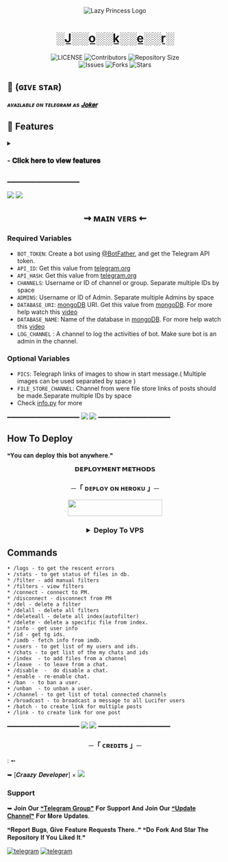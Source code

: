 <p align="center">
  <img src="https://telegra.ph/file/3b2c2b8ce2b86eba08628.jpg" alt="Lazy Princess Logo">
</p>
<h1 align="center">
<a href="https://telegram.dog/AutoFilterM_bot">░J░░o░░k░░e░░r░</a>
</h1>

<p align="center">
    <img src="https://img.shields.io/github/license/Mr-BKM/Lucifer-RoBoT?style=for-the-badge&logo=appveyor" alt="LICENSE">
    <img src="https://img.shields.io/github/contributors/Mr-BKM/Lucifer-RoBoT?style=for-the-badge&logo=appveyor" alt="Contributors">
    <img src="https://img.shields.io/github/repo-size/Mr-BKM/Lucifer-RoBoT?style=for-the-badge&logo=appveyor" alt="Repository Size"> <br>
    <img src="https://img.shields.io/github/issues/Mr-BKM/Lucifer-RoBoT?style=for-the-badge&logo=appveyor" alt="Issues">
    <img src="https://img.shields.io/github/forks/Mr-BKM/Lucifer-RoBoT?style=for-the-badge&logo=appveyor" alt="Forks">
    <img src="https://img.shields.io/github/stars/Mr-BKM/Lucifer-RoBoT?style=for-the-badge&logo=appveyor" alt="Stars">
</p>

## 👹 (ɢɪᴠᴇ sᴛᴀʀ)

_**ᴀᴠᴀɪʟᴀʙʟᴇ ᴏɴ ᴛᴇʟᴇɢʀᴀᴍ ᴀs [𝐉𝐨𝐤𝐞𝐫](https://telegram.me/AutoFilterM_bot)**_

## 👹 Features

<details>
<summary><h3>
- <b>𝐂𝐥𝐢𝐜𝐤 𝐡𝐞𝐫𝐞 𝐭𝐨 𝐯𝐢𝐞𝐰 𝐟𝐞𝐚𝐭𝐮𝐫𝐞𝐬</b>
</h3></summary>

- [x] Auto Filter
- [x] Manual Filter
- [x] IMDB
- [x] Admin Commands
- [x] Broadcast
- [x] Index
- [x] IMDB search
- [x] Inline Search
- [x] Random pics
- [x] ids and User info 
- [x] Stats, Users, Chats, Ban, Unban, Leave, Disable, Channel
- [x] Spelling Check Feature
- [x] File Store
  </details>

━━━━━━━━━━━━━━━━━━━━



<img src="https://user-images.githubusercontent.com/73097560/115834477-dbab4500-a447-11eb-908a-139a6edaec5c.gif">
<img src="https://user-images.githubusercontent.com/73097560/115834477-dbab4500-a447-11eb-908a-139a6edaec5c.gif">





<h2 align="center"> 
   ⇝ ᴍᴀɪɴ ᴠᴇʀs  ⇜
</h2>

### Required Variables

* `BOT_TOKEN`: Create a bot using [@BotFather](https://telegram.dog/BotFather), and get the Telegram API token.
* `API_ID`: Get this value from [telegram.org](https://my.telegram.org/apps)
* `API_HASH`: Get this value from [telegram.org](https://my.telegram.org/apps)
* `CHANNELS`: Username or ID of channel or group. Separate multiple IDs by space
* `ADMINS`: Username or ID of Admin. Separate multiple Admins by space
* `DATABASE_URI`: [mongoDB](https://www.mongodb.com) URI. Get this value from [mongoDB](https://www.mongodb.com). For more help watch this [video](https://youtu.be/1G1XwEOnxxo)
* `DATABASE_NAME`: Name of the database in [mongoDB](https://www.mongodb.com). For more help watch this [video](https://youtu.be/1G1XwEOnxxo)
* `LOG_CHANNEL` : A channel to log the activities of bot. Make sure bot is an admin in the channel.

### Optional Variables

* `PICS`: Telegraph links of images to show in start message.( Multiple images can be used separated by space )
* `FILE_STORE_CHANNEL`: Channel from were file store links of posts should be made.Separate multiple IDs by space
* Check [info.py](https://github.com/Mr-BKM/Lucifer-RoBoT/blob/master/info.py) for more

━━━━━━━━━━━━━━━━━━━━
<img src="https://user-images.githubusercontent.com/73097560/115834477-dbab4500-a447-11eb-908a-139a6edaec5c.gif">
<img src="https://user-images.githubusercontent.com/73097560/115834477-dbab4500-a447-11eb-908a-139a6edaec5c.gif">
━━━━━━━━━━━━━━━━━━━━

## How To Deploy

❝𝐘𝐨𝐮 𝐜𝐚𝐧 𝐝𝐞𝐩𝐥𝐨𝐲 𝐭𝐡𝐢𝐬 𝐛𝐨𝐭 𝐚𝐧𝐲𝐰𝐡𝐞𝐫𝐞.❞

<p align="center">
<b>𝗗𝗘𝗣𝗟𝗢𝗬𝗠𝗘𝗡𝗧 𝗠𝗘𝗧𝗛𝗢𝗗𝗦</b>
</p>

<h3 align="center">
    ─「 ᴅᴇᴩʟᴏʏ ᴏɴ ʜᴇʀᴏᴋᴜ 」─
</h3>

<p align="center"><a href="https://dashboard.heroku.com/new?template=https://github.com/crazyDeveloperz/Joker-Robot"> <img src="https://img.shields.io/badge/Deploy%20On%20Heroku-black?style=for-the-badge&logo=heroku" width="220" height="38.45"/></a></p>

<h3 align="center">
<details><summary>Deploy To VPS</summary>
<p>
<pre>
git clone https://github.com/crazyDeveloperz/Joker-Robot
# Install Packages
pip3 install -U -r requirements.txt
Edit info.py with variables as given below then run bot
python3 bot.py
</pre>
</p>
</details>

## Commands
```
• /logs - to get the rescent errors
• /stats - to get status of files in db.
* /filter - add manual filters
* /filters - view filters
* /connect - connect to PM.
* /disconnect - disconnect from PM
* /del - delete a filter
* /delall - delete all filters
* /deleteall - delete all index(autofilter)
* /delete - delete a specific file from index.
* /info - get user info
* /id - get tg ids.
* /imdb - fetch info from imdb.
• /users - to get list of my users and ids.
• /chats - to get list of the my chats and ids 
• /index  - to add files from a channel
• /leave  - to leave from a chat.
• /disable  -  do disable a chat.
* /enable - re-enable chat.
• /ban  - to ban a user.
• /unban  - to unban a user.
• /channel - to get list of total connected channels
• /broadcast - to broadcast a message to all Lucifer users
• /batch - to create link for multiple posts
• /link - to create link for one post
```

━━━━━━━━━━━━━━━━━━━━
<img src="https://user-images.githubusercontent.com/73097560/115834477-dbab4500-a447-11eb-908a-139a6edaec5c.gif">
<img src="https://user-images.githubusercontent.com/73097560/115834477-dbab4500-a447-11eb-908a-139a6edaec5c.gif">
━━━━━━━━━━━━━━━━━━━━
<h3 align="center">
    ─「 ᴄʀᴇᴅɪᴛs 」─
</h3>
 : ➻
 
 ➥ [𝑪𝒓𝒂𝒂𝒛𝒚 𝑫𝒆𝒗𝒆𝒍𝒐𝒑𝒆𝒓] × <a href="https://github.com/crazyDeveloperz" alt="Abishnoi69"> <img src="https://img.shields.io/badge/𝑪𝒓𝒂𝒂𝒛𝒚 𝑫𝒆𝒗𝒆𝒍𝒐𝒑𝒆𝒓-90302f?logo=github" /></a>  


### Support

➥ 𝐉𝐨𝐢𝐧 𝐎𝐮𝐫 [❝𝐓𝐞𝐥𝐞𝐠𝐫𝐚𝐦 𝐆𝐫𝐨𝐮𝐩❞](https://t.me/crazysupportz) 𝐅𝐨𝐫 𝐒𝐮𝐩𝐩𝐨𝐫𝐭 𝐀𝐧𝐝 𝐉𝐨𝐢𝐧 𝐎𝐮𝐫 [❝𝐔𝐩𝐝𝐚𝐭𝐞 𝐂𝐡𝐚𝐧𝐧𝐞𝐥❞](https://telegram.dog/crazybotz) 𝐅𝐨𝐫 𝐌𝐨𝐫𝐞 𝐔𝐩𝐝𝐚𝐭𝐞𝐬.

❝𝐑𝐞𝐩𝐨𝐫𝐭 𝐁𝐮𝐠𝐬, 𝐆𝐢𝐯𝐞 𝐅𝐞𝐚𝐭𝐮𝐫𝐞 𝐑𝐞𝐪𝐮𝐞𝐬𝐭𝐬 𝐓𝐡𝐞𝐫𝐞..❞
❝𝐃𝐨 𝐅𝐨𝐫𝐤 𝐀𝐧𝐝 𝐒𝐭𝐚𝐫 𝐓𝐡𝐞 𝐑𝐞𝐩𝐨𝐬𝐢𝐭𝐨𝐫𝐲 𝐈𝐟 𝐘𝐨𝐮 𝐋𝐢𝐤𝐞𝐝 𝐈𝐭.❞

<a href="https://telegram.dog/crazybotz"><img alt="telegram" src="https://img.shields.io/badge/❝𝐔𝐩𝐝𝐚𝐭𝐞 𝐂𝐡𝐚𝐧𝐧𝐞𝐥❞-%22B1B17.svg?&logo=telegram&logoColor=white"></a>
<a href="https://telegram.dog/crazysupportz"><img alt="telegram" src="https://img.shields.io/badge/❝𝐓𝐞𝐥𝐞𝐠𝐫𝐚𝐦 𝐆𝐫𝐨𝐮𝐩❞-%22B1B17.svg?&logo=telegram&logoColor=white"></a>
